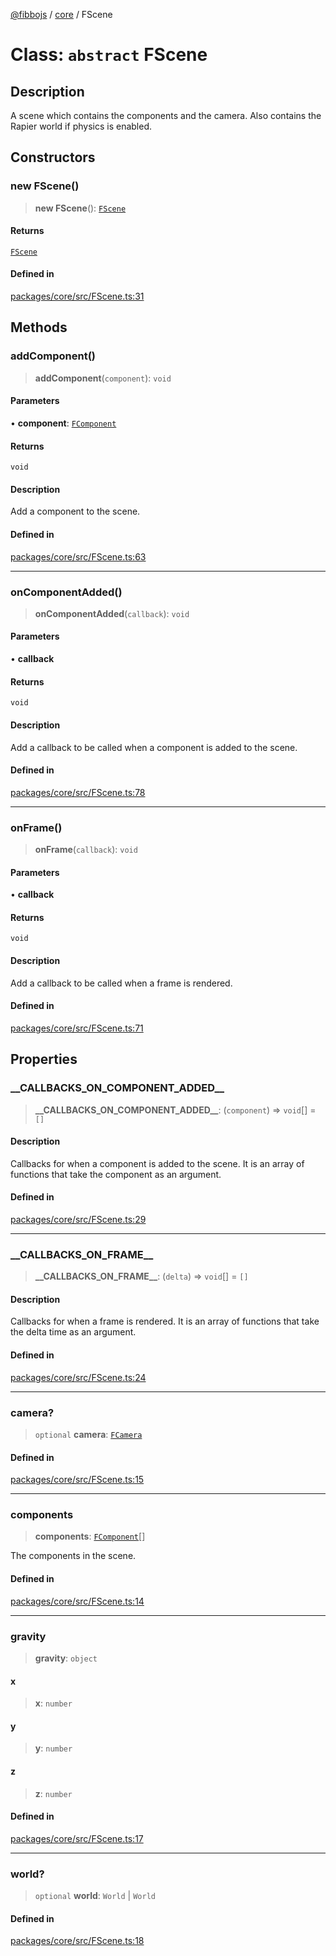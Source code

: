 [@fibbojs](/api/index) / [core](/api/core) / FScene

# Class: `abstract` FScene

## Description

A scene which contains the components and the camera.
Also contains the Rapier world if physics is enabled.

## Constructors

### new FScene()

> **new FScene**(): [`FScene`](FScene.md)

#### Returns

[`FScene`](FScene.md)

#### Defined in

[packages/core/src/FScene.ts:31](https://github.com/fibbojs/fibbo/blob/037932c67cd8fc486977eea739246a0cee17f938/packages/core/src/FScene.ts#L31)

## Methods

### addComponent()

> **addComponent**(`component`): `void`

#### Parameters

• **component**: [`FComponent`](FComponent.md)

#### Returns

`void`

#### Description

Add a component to the scene.

#### Defined in

[packages/core/src/FScene.ts:63](https://github.com/fibbojs/fibbo/blob/037932c67cd8fc486977eea739246a0cee17f938/packages/core/src/FScene.ts#L63)

***

### onComponentAdded()

> **onComponentAdded**(`callback`): `void`

#### Parameters

• **callback**

#### Returns

`void`

#### Description

Add a callback to be called when a component is added to the scene.

#### Defined in

[packages/core/src/FScene.ts:78](https://github.com/fibbojs/fibbo/blob/037932c67cd8fc486977eea739246a0cee17f938/packages/core/src/FScene.ts#L78)

***

### onFrame()

> **onFrame**(`callback`): `void`

#### Parameters

• **callback**

#### Returns

`void`

#### Description

Add a callback to be called when a frame is rendered.

#### Defined in

[packages/core/src/FScene.ts:71](https://github.com/fibbojs/fibbo/blob/037932c67cd8fc486977eea739246a0cee17f938/packages/core/src/FScene.ts#L71)

## Properties

### \_\_CALLBACKS\_ON\_COMPONENT\_ADDED\_\_

> **\_\_CALLBACKS\_ON\_COMPONENT\_ADDED\_\_**: (`component`) => `void`[] = `[]`

#### Description

Callbacks for when a component is added to the scene.
It is an array of functions that take the component as an argument.

#### Defined in

[packages/core/src/FScene.ts:29](https://github.com/fibbojs/fibbo/blob/037932c67cd8fc486977eea739246a0cee17f938/packages/core/src/FScene.ts#L29)

***

### \_\_CALLBACKS\_ON\_FRAME\_\_

> **\_\_CALLBACKS\_ON\_FRAME\_\_**: (`delta`) => `void`[] = `[]`

#### Description

Callbacks for when a frame is rendered.
It is an array of functions that take the delta time as an argument.

#### Defined in

[packages/core/src/FScene.ts:24](https://github.com/fibbojs/fibbo/blob/037932c67cd8fc486977eea739246a0cee17f938/packages/core/src/FScene.ts#L24)

***

### camera?

> `optional` **camera**: [`FCamera`](FCamera.md)

#### Defined in

[packages/core/src/FScene.ts:15](https://github.com/fibbojs/fibbo/blob/037932c67cd8fc486977eea739246a0cee17f938/packages/core/src/FScene.ts#L15)

***

### components

> **components**: [`FComponent`](FComponent.md)[]

The components in the scene.

#### Defined in

[packages/core/src/FScene.ts:14](https://github.com/fibbojs/fibbo/blob/037932c67cd8fc486977eea739246a0cee17f938/packages/core/src/FScene.ts#L14)

***

### gravity

> **gravity**: `object`

#### x

> **x**: `number`

#### y

> **y**: `number`

#### z

> **z**: `number`

#### Defined in

[packages/core/src/FScene.ts:17](https://github.com/fibbojs/fibbo/blob/037932c67cd8fc486977eea739246a0cee17f938/packages/core/src/FScene.ts#L17)

***

### world?

> `optional` **world**: `World` \| `World`

#### Defined in

[packages/core/src/FScene.ts:18](https://github.com/fibbojs/fibbo/blob/037932c67cd8fc486977eea739246a0cee17f938/packages/core/src/FScene.ts#L18)
